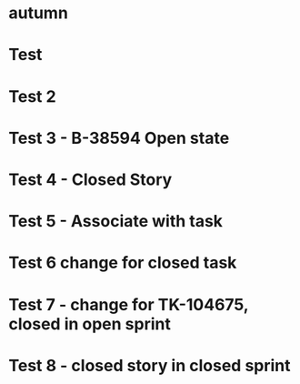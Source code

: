 # autumn
# Test
# Test 2
# Test 3 - B-38594 Open state
# Test 4 - Closed Story
# Test 5 - Associate with task
# Test 6 change for closed task
# Test 7 - change for TK-104675, closed in open sprint
# Test 8 - closed story in closed sprint
